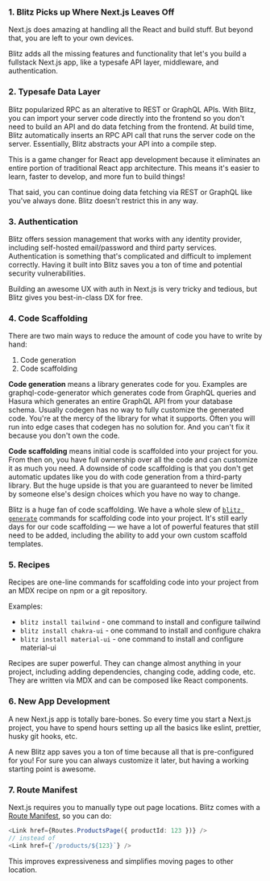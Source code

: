 ### 1. Blitz Picks up Where Next.js Leaves Off

Next.js does amazing at handling all the React and build stuff. But beyond
that, you are left to your own devices.

Blitz adds all the missing features and functionality that let's you build
a fullstack Next.js app, like a typesafe API layer, middleware, and
authentication.

### 2. Typesafe Data Layer

Blitz popularized RPC as an alterative to REST or GraphQL APIs. With
Blitz, you can import your server code directly into the frontend so you
don't need to build an API and do data fetching from the frontend. At
build time, Blitz automatically inserts an RPC API call that runs the
server code on the server. Essentially, Blitz abstracts your API into a
compile step.

This is a game changer for React app development because it eliminates an
entire portion of traditional React app architecture. This means it's
easier to learn, faster to develop, and more fun to build things!

That said, you can continue doing data fetching via REST or GraphQL like
you've always done. Blitz doesn't restrict this in any way.

### 3. Authentication

Blitz offers session management that works with any identity provider,
including self-hosted email/password and third party services.
Authentication is something that's complicated and difficult to implement
correctly. Having it built into Blitz saves you a ton of time and
potential security vulnerabilities.

Building an awesome UX with auth in Next.js is very tricky and tedious,
but Blitz gives you best-in-class DX for free.

### 4. Code Scaffolding

There are two main ways to reduce the amount of code you have to write by
hand:

1. Code generation
2. Code scaffolding

**Code generation** means a library generates code for you. Examples are
graphql-code-generator which generates code from GraphQL queries and
Hasura which generates an entire GraphQL API from your database schema.
Usually codegen has no way to fully customize the generated code. You're
at the mercy of the library for what it supports. Often you will run into
edge cases that codegen has no solution for. And you can't fix it because
you don't own the code.

**Code scaffolding** means initial code is scaffolded into your project
for you. From then on, you have full ownership over all the code and can
customize it as much you need. A downside of code scaffolding is that you
don't get automatic updates like you do with code generation from a
third-party library. But the huge upside is that you are guaranteed to
never be limited by someone else's design choices which you have no way to
change.

Blitz is a huge fan of code scaffolding. We have a whole slew of
[`blitz generate`](./cli-generate) commands for scaffolding code into your
project. It's still early days for our code scaffolding — we have a lot of
powerful features that still need to be added, including the ability to
add your own custom scaffold templates.

### 5. Recipes

Recipes are one-line commands for scaffolding code into your project from
an MDX recipe on npm or a git repository.

Examples:

* `blitz install tailwind` - one command to install and configure tailwind
* `blitz install chakra-ui` - one command to install and configure chakra
* `blitz install material-ui` - one command to install and configure
material-ui

Recipes are super powerful. They can change almost anything in your
project, including adding dependencies, changing code, adding code, etc.
They are written via MDX and can be composed like React components.

### 6. New App Development

A new Next.js app is totally bare-bones. So every time you start a Next.js
project, you have to spend hours setting up all the basics like eslint,
prettier, husky git hooks, etc.

A new Blitz app saves you a ton of time because all that is pre-configured
for you! For sure you can always customize it later, but having a working
starting point is awesome.

### 7. Route Manifest

Next.js requires you to manually type out page locations. Blitz comes with
a [Route Manifest](./route-manifest), so you can do:


```typescript
<Link href={Routes.ProductsPage({ productId: 123 })} />
// instead of
<Link href={`/products/${123}`} />
```
This improves expressiveness and simplifies moving pages to other
location.



